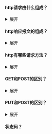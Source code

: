 #### http请求由什么组成？

<details>
    <summary>展开</summary>
    <ul>
        <li>
            请求行
            <ul>
                <li>请求方法字段</li>
                <li>URL字段</li>
                <li>HTTP协议版本字段</li>
            </ul>
        </li>
        <li>
            请求头部（key-value形式）
            <ul>
                <li>User-Agent：产生请求的浏览器类型</li>
                <li>Accept：客户端可识别的内容类型列表</li>
                <li>Host：请求的主机名</li>
                <li>……</li>
            </ul>
        </li>
        <li>空行：即 回车符\r + 换行符\n ，通知服务器以下不再有请求头部</li>
        <li>请求数据（POST方法中，会把数据以key-value的形式发送请求）</li>
        <img src="QQ图片20201227133314.jpg">
    </ul>
</details>


#### http响应报文的组成？

<details>
    <summary>展开</summary>
    <ul>
        <li>
            状态行
            <ul>
                <li>HTTP协议版本</li>
                <li>状态码</li>
                <li>状态码描述</li>
            </ul>
        </li>
        <li>
            消息报头
            <ul>
                <li>Date：日期</li>
                <li>Content-Type：内容类型</li>
                <li>Content-Length：内容长度</li>
                <li>……</li>
            </ul>
        </li>
        <li>空行：即 回车符\r + 换行符\n</li>
        <li>响应正文：如果是纯数据就是返回纯数据，如果请求的是HTML页面，那么返回的就是HTML代码，如果是JS就是JS代码</li>
        <img src="u=586884068,2066724739&fm=26&gp=0.jpg">
    </ul>
</details>



#### http有哪些请求方法？

<details>
    <summary>展开</summary>
    <p>
        HTTP1.0 定义了三种请求方法：GET、POST、HEAD
    </p>
	<p>
		HTTP1.1 新增了六种请求方法：OPTIONS、PUT、PATCH、DELETE、TRACE、CONNECT
    </p>
    <ol>
        <li>GET：请求指定的页面信息</li>
        <li>POST：向指定资源提交数据进行处理请求（例如提交表单或者上传文件），数据在请求体中</li>
        <li>HEAD：类似于 GET 请求，只不过返回的响应中没有具体的内容，用于获取消息报头</li>
        <li>PUT：从客户端向服务器传送数据取代指定文档的内容</li>
        <li>DELETE：请求服务器删除指定的页面</li>
        <li>OPTIONS：返回服务器针对特定资源所支持的HTTP请求方法，也可用来测试服务器性能</li>
        <li>PATCH：是对PUT的补充，用来对已知资源进行局部更新</li>
        <li>TRACE：回显服务器收到的请求，主要用于测试或诊断</li>
        <li>CONNECT：预留给能够将连接改为管道方式的代理服务器</li>
    </ol>
</details>



#### GET和POST的区别？

<details>
    <summary>展开</summary>
    <ol>
        <li>GET一般用于从服务器获取资源，而POST则有可能改变服务器上的资源</li>
        <li>GET请求的数据通过URL传递，在请求头中，有长度限制；POST请求的数据在请求体中，无长度限制</li>
        <li>GET请求会被浏览器主动缓存，且其请求数据明文出现在URL中，而POST不会，除非手动设置，POST的安全性更高</li>
        <li>GET请求中如果有非ASCII字符，会在请求之前进行转码，而POST不用</li>
    </ol>
</details>



#### PUT和POST的区别？

<details>
    <summary>展开</summary>
    <ul>
        <li>PUT请求：如果两个请求相同，后一个请求会把前一个请求覆盖掉，所以PUT一般用来改资源</li>
        <li>POST请求：后一个请求不会把前一个请求覆盖掉，所以POST一般用来增资源</li>
    </ul>
</details>



#### 状态码？

